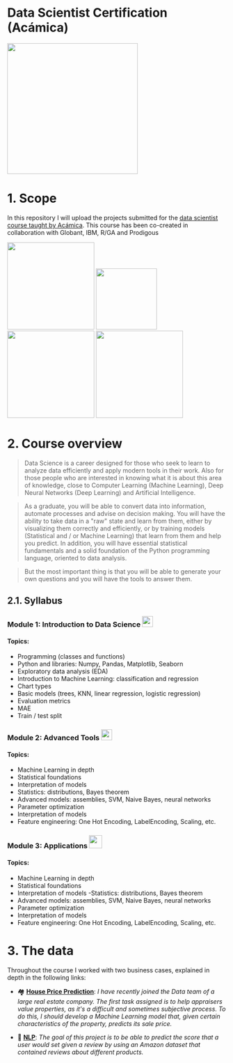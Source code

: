 # Data Scientist Certification (Acámica)

<img src="https://user-images.githubusercontent.com/52865532/130279150-f94c9ab4-0ab9-4bba-97a4-579d6c459088.jpg" width="300">



# 1. Scope

In this repository I will upload the projects submitted for the [data scientist course taught by Acámica](https://www.acamica.com/data-science). This course has been co-created in collaboration with Globant, IBM, R/GA and Prodigous

<img src="https://www.globant.com/sites/default/files/2021-04/Globant_.png" width="200">   <img src="https://logos-marcas.com/wp-content/uploads/2020/09/IBM-Logotipo-1972-presente.jpg" width="140">   <img src="https://www.totalmedios.com/img/noticias/2020/01/5e298aa169c58__838x390.jpg" width="200">   <img src="http://www.camtic.org/wp-content/uploads/2017/06/logo-Prodigious.gif" width="200"> 



# 2. Course overview

> Data Science is a career designed for those who seek to learn to analyze data efficiently and apply modern tools in their work. Also for those people who are interested in knowing what it is about this area of knowledge, close to Computer Learning (Machine Learning), Deep Neural Networks (Deep Learning) and Artificial Intelligence.

> As a graduate, you will be able to convert data into information, automate processes and advise on decision making. You will have the ability to take data in a "raw" state and
learn from them, either by visualizing them correctly and efficiently, or by training models (Statistical and / or Machine Learning) that learn from them and help you predict. In addition, you will have essential statistical fundamentals and a solid foundation of the Python programming language, oriented to data analysis.

> But the most important thing is that you will be able to generate your own questions and you will have the tools to answer them.

## 2.1. Syllabus

### Module 1: Introduction to Data Science <img src = "https://static.thenounproject.com/png/2245695-200.png" width = "25">
#### Topics:
- Programming (classes and functions)
- Python and libraries: Numpy, Pandas, Matplotlib, Seaborn
- Exploratory data analysis (EDA)
- Introduction to Machine Learning: classification and regression
- Chart types
- Basic models (trees, KNN, linear regression, logistic regression)
- Evaluation metrics
- MAE
- Train / test split

### Module 2: Advanced Tools <img src = "https://static.thenounproject.com/png/788416-200.png" width = "25">
#### Topics:
- Machine Learning in depth
- Statistical foundations
- Interpretation of models
- Statistics: distributions, Bayes theorem
- Advanced models: assemblies, SVM, Naive Bayes, neural networks
- Parameter optimization
- Interpretation of models
- Feature engineering: One Hot Encoding, LabelEncoding, Scaling, etc.

### Module 3: Applications <img src = "https://static.thenounproject.com/png/2985136-200.png" width = "30">
#### Topics:
- Machine Learning in depth
- Statistical foundations
- Interpretation of models
-Statistics: distributions, Bayes theorem
- Advanced models: assemblies, SVM, Naive Bayes, neural networks
- Parameter optimization
- Interpretation of models
- Feature engineering: One Hot Encoding, LabelEncoding, Scaling, etc.

# 3. The data

Throughout the course I worked with two business cases, explained in depth in the following links:

- 🏘️ [**House Price Prediction**](https://github.com/gpozzi/machine-learning/tree/master/acamica-data-scientist/house_price_prediction): *I have recently joined the Data team of a large real estate company. The first task assigned is to help appraisers value properties, as it's a difficult and sometimes subjective process. To do this, I should develop a Machine Learning model that, given certain characteristics of the property, predicts its sale price.*

- 💬 [**NLP**](https://github.com/gpozzi/machine-learning/tree/master/acamica-data-scientist/nlp): *The goal of this project is to be able to predict the score that a user would set given a review by using an Amazon dataset that contained reviews about different products.*
